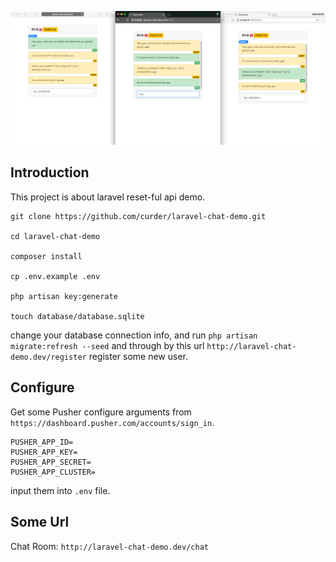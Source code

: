 
![](./public/chat-room.png)

## Introduction

This project is about laravel reset-ful api demo.

```
git clone https://github.com/curder/laravel-chat-demo.git

cd laravel-chat-demo

composer install

cp .env.example .env

php artisan key:generate

touch database/database.sqlite
```

change your database connection info, and run `php artisan migrate:refresh --seed` and through by this url `http://laravel-chat-demo.dev/register`  register some new user.

## Configure 

Get some Pusher configure arguments from `https://dashboard.pusher.com/accounts/sign_in`.

```
PUSHER_APP_ID=
PUSHER_APP_KEY=
PUSHER_APP_SECRET=
PUSHER_APP_CLUSTER=
```
input them into `.env` file.

## Some Url

Chat Room: `http://laravel-chat-demo.dev/chat`
